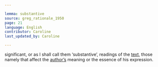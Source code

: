 ```yaml
---

lemma: substantive
source: greg_rationale_1950
page: 21
language: English
contributor: Caroline
last_updated_by: Caroline

---
```


significant, or as I shall call them ‘substantive’, readings of the [text](text.html), those namely that affect the [author’s](author.html) meaning or the essence of his expression.
